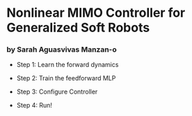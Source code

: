 # Nonlinear MIMO Controller for Generalized Soft Robots
### by Sarah Aguasvivas Manzan-o

- Step 1: Learn the forward dynamics

- Step 2: Train the feedforward MLP


- Step 3: Configure Controller


- Step 4: Run! 
